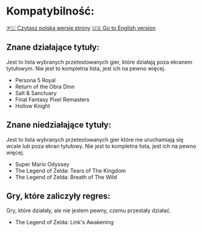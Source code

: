 # Kompatybilność:

[🇵🇱 Czytasz polską wersje strony](README_pl_PL.md) [🇺🇸 Go to English version](README.md)

## Znane działające tytuły: 
Jest to lista wybranych przetestowanych gier, które działają poza ekranem tytułowym. Nie jest to kompletna lista, jest ich na pewno więcej.

- Persona 5 Royal
- Return of the Obra Dinn
- Salt & Sanctuary
- Final Fantasy Pixel Remasters
- Hollow Knight
## Znane niedziałające tytuły:
Jest to lista wybranych przetestowanych gier które nie uruchamiają się wcale lub poza ekran tytułowy. Nie jest to kompletna lista, jest ich na pewno więcej.

- Super Mario Odyssey
- The Legend of Zelda: Tears of The Kingdom
- The Legend of Zelda: Breath of The Wild

## Gry, które zaliczyły regres:
Gry, które działały, ale nie jestem pewny, czemu przestały działać.

- The Legend of Zelda: Link's Awakening
